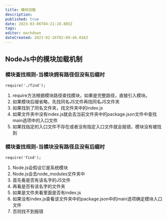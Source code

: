 ```yaml
---
title: 模块加载
description: 
published: true
date: 2023-03-06T04:21:28.885Z
tags: 
editor: markdown
dateCreated: 2023-02-26T02:09:46.016Z
---
```


## NodeJs中的模块加载机制

### 模块查找规则-当模块拥有路径但没有后缀时

`require('./find');`

1. require方法根据模块路径查找模块，如果是完整路径，直接引入模块。
2. 如果模块后缀省略，先找同名JS文件再找同名JS文件夹
3. 如果找到了同名文件夹，找文件夹中的index.js
4. 如果文件夹中没有index.js就会去当前文件夹中的package.json文件中查找main选项中的入口文件
5. 如果找指定的入口文件不存在或者没有指定入口文件就会报错，模块没有被找到

### 模块查找规则-当模块没有路径且没有后缀时

`require('find');`

1. Node.js会假设它是系统模块
2. Node.js会去node_modules文件夹中
3. 首先看是否有该名字的JS文件
4. 再看是否有该名字的文件夹
5. 如果是文件夹看里面是否有index.js
6. 如果没有index.js查看该文件夹中的package.json中的main选项确定模块入口文件
7. 否则找不到报错